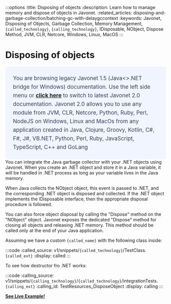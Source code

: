 :::options
:title: Disposing of objects
:description: Learn how to manage memory and dispose of objects in Javonet.
:related_articles: disposing-and-garbage-collection/batching-gc-with-delaygccontext
:keywords: Javonet, Disposing of Objects, Garbage Collection, Memory Management, `{called_technology}`, `{calling_technology}`, IDisposable, NObject, Dispose Method, JVM, CLR, Netcore, Windows, Linux, MacOS
:::

# Disposing of objects  
  <div style="padding: 24px; background: #F0F5FF; border-radius: 8px; flex-direction: column; justify-content: flex-start; align-items: flex-start; gap: 10px; display: flex">
  <div style="justify-content: flex-start; align-items: center; gap: 24px; display: inline-flex">
    <div style="color: #353D5A; font-size: 17px; font-weight: 400; line-height: 27px; letter-spacing: 0.03px; word-wrap: break-word">
You are browsing legacy Javonet 1.5 (Java<>.NET bridge for Windows) documentation. Use the left side menu or <a style="font-weight: bold; text-decoration: underline;" href="/guides/v2/getting-started/about-javonet">click here</a> to switch to latest Javonet 2.0 documentation. Javonet 2.0 allows you to use any module from
JVM, CLR, Netcore, Python, Ruby, Perl, NodeJS on Windows, Linux and MacOs
from any application created in Java, Clojure, Groovy, Kotlin, C#, F#, J#, VB.NET, Python, Perl, Ruby, JavaScript, TypeScript, C++ and GoLang
    </div>
  </div>
</div>
You can integrate the Java garbage collector with your .NET objects using Javonet. When you create an .NET object and store it in a Java variable, it will be handled in .NET process as long as your variable lives in the Java memory.  
  
When Java collects the NObject object, this event is passed to .NET, and the corresponding .NET object is disposed and collected. If the .NET object implements the IDisposable interface, then the appropriate disposal procedure is followed.  
  
You can also force object disposal by calling the "Dispose" method on the "NObject" object. Javonet exposes the dedicated "Dispose" method for closing all objects and releasing .NET memory. This method should be called only at the end of your Java application.  
  
Assuming we have a custom `{called_name}` with the following class inside:

:::code 
:called_source: v1/snippets/`{called_technology}`/TestClass.`{called_ext}`
:display: called
:::

To see how destructor fro .NET works:

:::code 
:calling_source: v1/snippets/`{calling_technology}`/`{called_technology}`/integrationTests.`{calling_ext}`
:calling_id: TestResources_DisposeObject
:display: calling
:::
  
  
[**See Live Example!**](http://lab.javonet.com/e/8)
